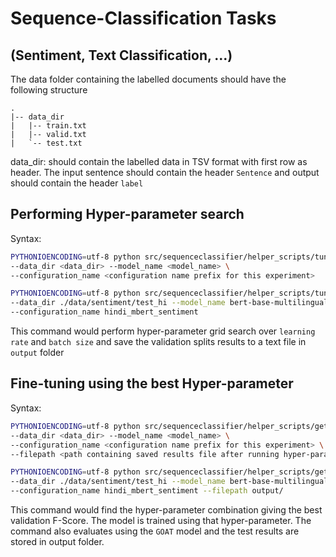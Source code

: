 # Sequence-Classification Tasks
## (Sentiment, Text Classification, ...)

The data folder containing the labelled documents should have the  following structure

```
.
|-- data_dir
|   |-- train.txt
|   |-- valid.txt
|   `-- test.txt
```

data\_dir: should contain the labelled data in TSV format with first row as header.
The input sentence should contain the header `Sentence` and output should contain the header `label`


## Performing Hyper-parameter search
Syntax:

```bash
PYTHONIOENCODING=utf-8 python src/sequenceclassifier/helper_scripts/tune_hyper_parameter.py \ 
--data_dir <data_dir> --model_name <model_name> \ 
--configuration_name <configuration name prefix for this experiment>
```

```bash
PYTHONIOENCODING=utf-8 python src/sequenceclassifier/helper_scripts/tune_hyper_parameter.py \ 
--data_dir ./data/sentiment/test_hi --model_name bert-base-multilingual-cased \ 
--configuration_name hindi_mbert_sentiment
```

This command would perform hyper-parameter grid search over `learning rate` and `batch size` and save the validation splits results to a text file in `output` folder

## Fine-tuning using the best Hyper-parameter 
Syntax:

```bash
PYTHONIOENCODING=utf-8 python src/sequenceclassifier/helper_scripts/get_best_hyper_parameter_and_train.py \ 
--data_dir <data_dir> --model_name <model_name> \ 
--configuration_name <configuration name prefix for this experiment> \ 
--filepath <path containing saved results file after running hyper-parameter search>
```

```bash
PYTHONIOENCODING=utf-8 python src/sequenceclassifier/helper_scripts/get_best_hyper_parameter_and_train.py \ 
--data_dir ./data/sentiment/test_hi --model_name bert-base-multilingual-cased \ 
--configuration_name hindi_mbert_sentiment --filepath output/
```

This command would find the hyper-parameter combination giving the best validation F-Score. The model is trained using that hyper-parameter. The command also evaluates using the `GOAT` model and the test results are stored in output folder.

